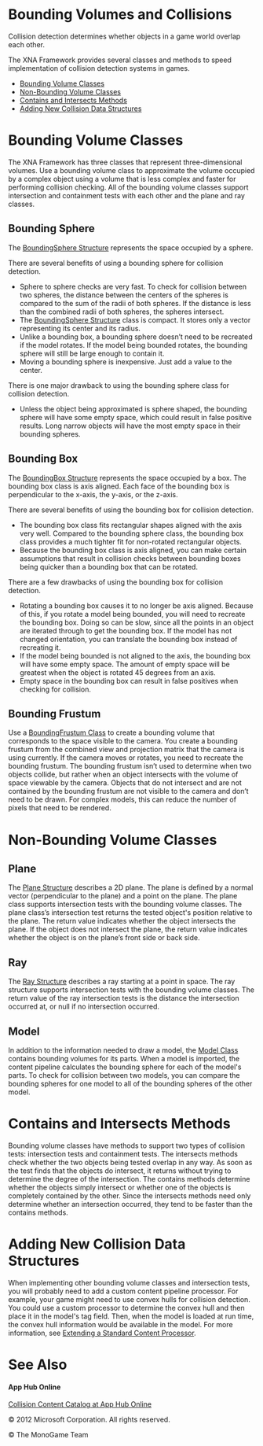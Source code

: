 

# Bounding Volumes and Collisions

Collision detection determines whether objects in a game world overlap each other.

The XNA Framework provides several classes and methods to speed implementation of collision detection systems in games.

*   [Bounding Volume Classes](#ID4EGB)
*   [Non-Bounding Volume Classes](#ID4ECE)
*   [Contains and Intersects Methods](#ID4EFF)
*   [Adding New Collision Data Structures](#ID4EMF)

# Bounding Volume Classes

The XNA Framework has three classes that represent three-dimensional volumes. Use a bounding volume class to approximate the volume occupied by a complex object using a volume that is less complex and faster for performing collision checking. All of the bounding volume classes support intersection and containment tests with each other and the plane and ray classes.

## Bounding Sphere

The [BoundingSphere Structure](T_Microsoft_Xna_Framework_BoundingSphere.md) represents the space occupied by a sphere.

There are several benefits of using a bounding sphere for collision detection.

*   Sphere to sphere checks are very fast. To check for collision between two spheres, the distance between the centers of the spheres is compared to the sum of the radii of both spheres. If the distance is less than the combined radii of both spheres, the spheres intersect.
*   The [BoundingSphere Structure](T_Microsoft_Xna_Framework_BoundingSphere.md) class is compact. It stores only a vector representing its center and its radius.
*   Unlike a bounding box, a bounding sphere doesn’t need to be recreated if the model rotates. If the model being bounded rotates, the bounding sphere will still be large enough to contain it.
*   Moving a bounding sphere is inexpensive. Just add a value to the center.

There is one major drawback to using the bounding sphere class for collision detection.

*   Unless the object being approximated is sphere shaped, the bounding sphere will have some empty space, which could result in false positive results. Long narrow objects will have the most empty space in their bounding spheres.

## Bounding Box

The [BoundingBox Structure](T_Microsoft_Xna_Framework_BoundingBox.md) represents the space occupied by a box. The bounding box class is axis aligned. Each face of the bounding box is perpendicular to the x-axis, the y-axis, or the z-axis.

There are several benefits of using the bounding box for collision detection.

*   The bounding box class fits rectangular shapes aligned with the axis very well. Compared to the bounding sphere class, the bounding box class provides a much tighter fit for non-rotated rectangular objects.
*   Because the bounding box class is axis aligned, you can make certain assumptions that result in collision checks between bounding boxes being quicker than a bounding box that can be rotated.

There are a few drawbacks of using the bounding box for collision detection.

*   Rotating a bounding box causes it to no longer be axis aligned. Because of this, if you rotate a model being bounded, you will need to recreate the bounding box. Doing so can be slow, since all the points in an object are iterated through to get the bounding box. If the model has not changed orientation, you can translate the bounding box instead of recreating it.
*   If the model being bounded is not aligned to the axis, the bounding box will have some empty space. The amount of empty space will be greatest when the object is rotated 45 degrees from an axis.
*   Empty space in the bounding box can result in false positives when checking for collision.

## Bounding Frustum

Use a [BoundingFrustum Class](T_Microsoft_Xna_Framework_BoundingFrustum.md) to create a bounding volume that corresponds to the space visible to the camera. You create a bounding frustum from the combined view and projection matrix that the camera is using currently. If the camera moves or rotates, you need to recreate the bounding frustum. The bounding frustum isn’t used to determine when two objects collide, but rather when an object intersects with the volume of space viewable by the camera. Objects that do not intersect and are not contained by the bounding frustum are not visible to the camera and don’t need to be drawn. For complex models, this can reduce the number of pixels that need to be rendered.

# Non-Bounding Volume Classes

## Plane

The [Plane Structure](T_Microsoft_Xna_Framework_Plane.md) describes a 2D plane. The plane is defined by a normal vector (perpendicular to the plane) and a point on the plane. The plane class supports intersection tests with the bounding volume classes. The plane class’s intersection test returns the tested object's position relative to the plane. The return value indicates whether the object intersects the plane. If the object does not intersect the plane, the return value indicates whether the object is on the plane’s front side or back side.

## Ray

The [Ray Structure](T_Microsoft_Xna_Framework_Ray.md) describes a ray starting at a point in space. The ray structure supports intersection tests with the bounding volume classes. The return value of the ray intersection tests is the distance the intersection occurred at, or null if no intersection occurred.

## Model

In addition to the information needed to draw a model, the [Model Class](T_Microsoft_Xna_Framework_Graphics_Model.md) contains bounding volumes for its parts. When a model is imported, the content pipeline calculates the bounding sphere for each of the model's parts. To check for collision between two models, you can compare the bounding spheres for one model to all of the bounding spheres of the other model.

# Contains and Intersects Methods

Bounding volume classes have methods to support two types of collision tests: intersection tests and containment tests. The intersects methods check whether the two objects being tested overlap in any way. As soon as the test finds that the objects do intersect, it returns without trying to determine the degree of the intersection. The contains methods determine whether the objects simply intersect or whether one of the objects is completely contained by the other. Since the intersects methods need only determine whether an intersection occurred, they tend to be faster than the contains methods.

# Adding New Collision Data Structures

When implementing other bounding volume classes and intersection tests, you will probably need to add a custom content pipeline processor. For example, your game might need to use convex hulls for collision detection. You could use a custom processor to determine the convex hull and then place it in the model's tag field. Then, when the model is loaded at run time, the convex hull information would be available in the model. For more information, see [Extending a Standard Content Processor](CP_Extend_Processor.md).

# See Also

#### App Hub Online

[Collision Content Catalog at App Hub Online](http://go.microsoft.com/fwlink/?LinkId=128869)  

© 2012 Microsoft Corporation. All rights reserved.  

© The MonoGame Team